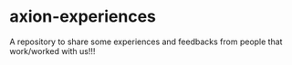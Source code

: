 # axion-experiences
A repository to share some experiences and feedbacks from people that work/worked with us!!!
